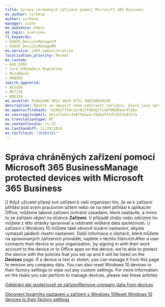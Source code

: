 ```yaml
---
title: Správa chráněných zařízení pomocí Microsoft 365 Business
ms.author: sirkkuw
author: sirkkuw
manager: scotv
ms.audience: Admin
ms.topic: overview
f1_keywords:
- O365E_DevicesManageLM
- O365E_DevicesManageKM
ms.service: o365-administration
localization_priority: Normal
ms.custom:
- Adm_O365
- Core_O365Admin_Migration
- MiniMaven
- MSB365
search.appverid:
- BCS160
- MET150
- MOE150
ms.assetid: 018a2a96-3811-4b5d-b751-3b6330b34256
description: Naučte se obnovit nebo odstranit zařízení, která jsou spravována prostřednictvím zásad ochrany.
ms.openlocfilehash: 7a20627f50ca2c01ffd8cb77cebf89456ec972ba
ms.sourcegitcommit: eb1a77e4cc4e8f564a1c78d2ef53d7245fe4517a
ms.translationtype: MT
ms.contentlocale: cs-CZ
ms.lasthandoff: 11/28/2018
ms.locfileid: "26983161"
---
```

# <a name="manage-protected-devices-with-microsoft-365-business"></a><span data-ttu-id="0627e-103">Správa chráněných zařízení pomocí Microsoft 365 Business</span><span class="sxs-lookup"><span data-stu-id="0627e-103">Manage protected devices with Microsoft 365 Business</span></span>

<span data-ttu-id="0627e-p101">[] Když uživatel připojí své zařízení k vaší organizaci tím, že se k zařízení přihlásí pod svým pracovním účtem nebo se na něm přihlásí k aplikacím Office, můžeme takové zařízení ochránit zásadami, které nastavíte, a mimo to se zařízení objeví na stránce **Zařízení**. V případě ztráty nebo odcizení ho můžete z této stránky spravovat a odstranit veškerá data společnosti. U zařízení s Windows 10 můžete také obnovit tovární nastavení, abyste vymazali jakákoli vlastní nastavení. Další informace o úlohách, které můžete na spravovaných zařízeních provádět, najdete v těchto článcích:</span><span class="sxs-lookup"><span data-stu-id="0627e-p101">After a user connects their device to your organization, by signing in with their work account to the device or to Office apps on the device, we're able to protect the device with the policies that you set up and it will be listed on the **Devices** page. If a device is lost or stolen, you can manage it from this page to remove any company data. You can also reset Windows 10 devices to their factory settings to wipe out any custom settings. For more information on the tasks you can perform to manage devices, please see these articles:</span></span> 
  
[<span data-ttu-id="0627e-108">Odebrání dat společnosti ze zařízení</span><span class="sxs-lookup"><span data-stu-id="0627e-108">Remove company data from devices</span></span>](remove-company-data.md)
  
[<span data-ttu-id="0627e-109">Obnovení továrního nastavení u zařízení s Windows 10</span><span class="sxs-lookup"><span data-stu-id="0627e-109">Reset Windows 10 devices to their factory settings</span></span>](reset-devices-to-factory-settings.md)
  

